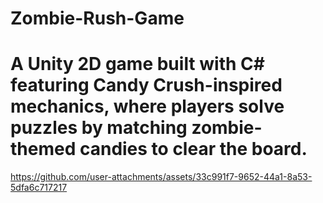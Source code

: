 # Zombie-Rush-Game
# A Unity 2D game built with C# featuring Candy Crush-inspired mechanics, where players solve puzzles by matching zombie-themed candies to clear the board.

<p align="center">
 
https://github.com/user-attachments/assets/33c991f7-9652-44a1-8a53-5dfa6c717217

</p>
